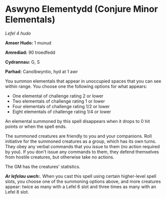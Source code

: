 # Aswyno Elementydd  (Conjure Minor Elementals)

*Lefel 4 hudo*

**Amser Hudo:** 1 munud

**Amrediad:** 90 troedfedd

**Cydrannau:** G, S

**Parhad:** Canolbwyntio, hyd at 1 awr

You summon elementals that appear in unoccupied spaces that you can see within range. You choose one the following options for what appears:

- One elemental of challenge rating 2 or lower
- Two elementals of challenge rating 1 or lower
- Four elementals of challenge rating 1/2 or lower
- Eight elementals of challenge rating 1/4 or lower

An elemental summoned by this spell disappears when it drops to 0 hit points or when the spell ends.

The summoned creatures are friendly to you and your companions. Roll initiative for the summoned creatures as a group, which has its own turns. They obey any verbal commands that you issue to them (no action required by you). If you don't issue any commands to them, they defend themselves from hostile creatures, but otherwise take no actions.

The GM has the creatures' statistics.

***Ar lefelau uwch:***. When you cast this spell using certain higher-level spell slots, you choose one of the summoning options above, and more creatures appear: twice as many with a Lefel 6 slot and three times as many with an Lefel 8 slot.